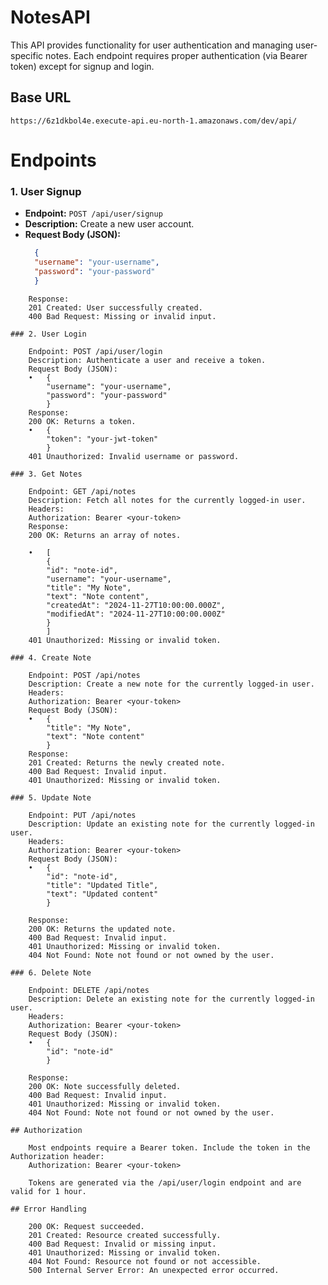 # NotesAPI

This API provides functionality for user authentication and managing user-specific notes. Each endpoint requires proper authentication (via Bearer token) except for signup and login.

 ## Base URL
 ```plaintext
https://6z1dkbol4e.execute-api.eu-north-1.amazonaws.com/dev/api/
```

# Endpoints

### 1. User Signup

- **Endpoint:** `POST /api/user/signup`
- **Description:** Create a new user account.
- **Request Body (JSON):**
  ```json
    {
    "username": "your-username",
    "password": "your-password"
    }
```
    Response:
	201 Created: User successfully created.
	400 Bad Request: Missing or invalid input.

### 2. User Login

	Endpoint: POST /api/user/login
	Description: Authenticate a user and receive a token.
	Request Body (JSON):
    •	{
        "username": "your-username",
        "password": "your-password"
        }
	Response:
	200 OK: Returns a token.
    •	{
        "token": "your-jwt-token"
        }
	401 Unauthorized: Invalid username or password.

### 3. Get Notes

	Endpoint: GET /api/notes
	Description: Fetch all notes for the currently logged-in user.
	Headers:
	Authorization: Bearer <your-token>
	Response:
	200 OK: Returns an array of notes.

    •	[
        {
        "id": "note-id",
        "username": "your-username",
        "title": "My Note",
        "text": "Note content",
        "createdAt": "2024-11-27T10:00:00.000Z",
        "modifiedAt": "2024-11-27T10:00:00.000Z"
        }
        ]
	401 Unauthorized: Missing or invalid token.

### 4. Create Note

	Endpoint: POST /api/notes
	Description: Create a new note for the currently logged-in user.
	Headers:
	Authorization: Bearer <your-token>
	Request Body (JSON):
    •	{
        "title": "My Note",
        "text": "Note content"
        }
	Response:
	201 Created: Returns the newly created note.
	400 Bad Request: Invalid input.
	401 Unauthorized: Missing or invalid token.

### 5. Update Note

	Endpoint: PUT /api/notes
	Description: Update an existing note for the currently logged-in user.
	Headers:
	Authorization: Bearer <your-token>
	Request Body (JSON):
    •	{
        "id": "note-id",
        "title": "Updated Title",
        "text": "Updated content"
        }

	Response:
	200 OK: Returns the updated note.
	400 Bad Request: Invalid input.
	401 Unauthorized: Missing or invalid token.
	404 Not Found: Note not found or not owned by the user.

### 6. Delete Note

	Endpoint: DELETE /api/notes
	Description: Delete an existing note for the currently logged-in user.
	Headers:
	Authorization: Bearer <your-token>
	Request Body (JSON):
    •	{
        "id": "note-id"
        }

	Response:
	200 OK: Note successfully deleted.
	400 Bad Request: Invalid input.
	401 Unauthorized: Missing or invalid token.
	404 Not Found: Note not found or not owned by the user.

## Authorization

	Most endpoints require a Bearer token. Include the token in the Authorization header:
    Authorization: Bearer <your-token>

    Tokens are generated via the /api/user/login endpoint and are valid for 1 hour.

## Error Handling

	200 OK: Request succeeded.
	201 Created: Resource created successfully.
	400 Bad Request: Invalid or missing input.
	401 Unauthorized: Missing or invalid token.
	404 Not Found: Resource not found or not accessible.
	500 Internal Server Error: An unexpected error occurred.